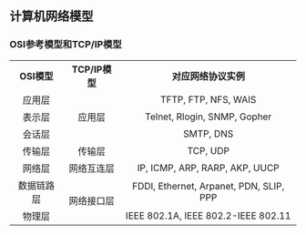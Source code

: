 ## 计算机网络模型

### OSI参考模型和TCP/IP模型

<table>
<tr>
  <td align="center"><b>OSI模型</b></td>
  <td align="center"><b>TCP/IP模型</b></td>
  <td align="center"><b>对应网络协议实例</b></td>
</tr>
<tr>
  <td align="center">应用层</td>
  <td align="center" rowspan="3">应用层</td>
  <td align="center">TFTP, FTP, NFS, WAIS</td>
</tr>
<tr>
  <td align="center">表示层</td>
  <td align="center">Telnet, Rlogin, SNMP, Gopher</td>
</tr>
<tr>
  <td align="center">会话层</td>
  <td align="center">SMTP, DNS</td>
</tr>
<tr>
  <td align="center">传输层</td>
  <td align="center">传输层</td>
  <td align="center">TCP, UDP</td>
</tr>
<tr>
  <td align="center">网络层</td>
  <td align="center">网络互连层</td>
  <td align="center">IP, ICMP, ARP, RARP, AKP, UUCP</td>
</tr>
<tr>
  <td align="center">数据链路层</td>
  <td align="center" rowspan="2">网络接口层</td>
  <td align="center">FDDI, Ethernet, Arpanet, PDN, SLIP, PPP</td>
</tr>
<tr>
  <td align="center">物理层</td>
  <td align="center">IEEE 802.1A, IEEE 802.2-IEEE 802.11</td>
</tr>
</table>
